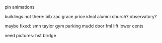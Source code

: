 pin animations

buildings not there:
    bib 
    zac
    grace
    price
    ideal
    alumni
    church?
    observatory?

maybe fixed:
    smh
    taylor gym parking
    mudd door
    fml lift
    lower cents

need pictures:
    hst bridge
